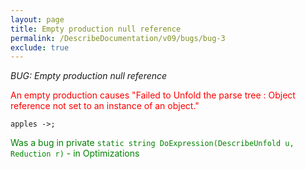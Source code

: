 ```yaml
---
layout: page
title: Empty production null reference
permalink: /DescribeDocumentation/v09/bugs/bug-3
exclude: true
---
```

_BUG: Empty production null reference_

<span style="color:red">An empty production causes "Failed to Unfold the parse tree : Object reference not set to an instance of an object."</span>

```apples ->;```

<span style="color:green">Was a bug in private ```static string DoExpression(DescribeUnfold u, Reduction r)```  - in Optimizations</span>
